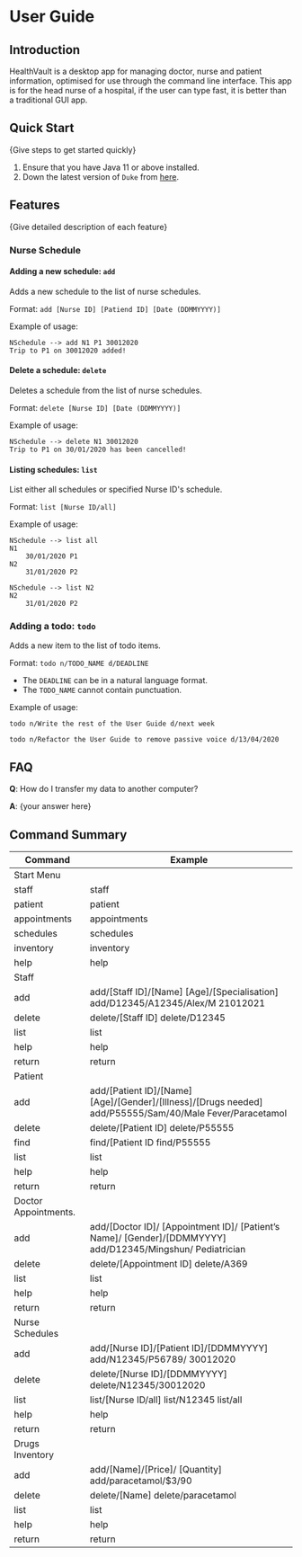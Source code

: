 # User Guide

## Introduction

HealthVault is a desktop app for managing doctor, nurse and patient information, optimised for use through the command line interface. This app is for the head nurse of a hospital, if the user can type fast, it is better than a traditional GUI app.

## Quick Start

{Give steps to get started quickly}

1. Ensure that you have Java 11 or above installed.
1. Down the latest version of `Duke` from [here](http://link.to/drugsDuke).

## Features 

{Give detailed description of each feature}

### Nurse Schedule

#### Adding a new schedule: `add`
Adds a new schedule to the list of nurse schedules.

Format: `add [Nurse ID] [Patiend ID] [Date (DDMMYYYY)]`

Example of usage:

```
NSchedule --> add N1 P1 30012020
Trip to P1 on 30012020 added!
```

#### Delete a schedule: `delete`
Deletes a schedule from the list of nurse schedules.

Format: `delete [Nurse ID] [Date (DDMMYYYY)]`

Example of usage:

```
NSchedule --> delete N1 30012020
Trip to P1 on 30/01/2020 has been cancelled!
```

#### Listing schedules: `list`
List either all schedules or specified Nurse ID's schedule.

Format: `list [Nurse ID/all]`

Example of usage:

```
NSchedule --> list all
N1
	30/01/2020 P1
N2
	31/01/2020 P2
```

```
NSchedule --> list N2
N2
	31/01/2020 P2
```

### Adding a todo: `todo`
Adds a new item to the list of todo items.

Format: `todo n/TODO_NAME d/DEADLINE`

* The `DEADLINE` can be in a natural language format.
* The `TODO_NAME` cannot contain punctuation.  

Example of usage: 

`todo n/Write the rest of the User Guide d/next week`

`todo n/Refactor the User Guide to remove passive voice d/13/04/2020`

## FAQ

**Q**: How do I transfer my data to another computer? 

**A**: {your answer here}

## Command Summary

| Command             | Example                                                                                                    |
|---------------------|------------------------------------------------------------------------------------------------------------|
| Start Menu          |                                                                                                            |
| staff               | staff                                                                                                      |
| patient             | patient                                                                                                    |
| appointments        | appointments                                                                                               |
| schedules           | schedules                                                                                                  |
| inventory           | inventory                                                                                                  |
| help                | help                                                                                                       |
| Staff               |                                                                                                            |
| add                 | add/[Staff ID]/[Name] [Age]/[Specialisation] add/D12345/A12345/Alex/M 21012021                             |
| delete              | delete/[Staff ID] delete/D12345                                                                            |
| list                | list                                                                                                       |
| help                | help                                                                                                       |
| return              | return                                                                                                     |
| Patient             |                                                                                                            |
| add                 | add/[Patient ID]/[Name] [Age]/[Gender]/[Illness]/[Drugs needed] add/P55555/Sam/40/Male Fever/Paracetamol   |
| delete              | delete/[Patient ID] delete/P55555                                                                          |
| find                | find/[Patient ID find/P55555                                                                               |
| list                | list                                                                                                       |
| help                | help                                                                                                       |
| return              | return                                                                                                     |
| Doctor Appointments.                                                                                                             |
| add                 | add/[Doctor ID]/ [Appointment ID]/ [Patient’s Name]/ [Gender]/[DDMMYYYY] add/D12345/Mingshun/ Pediatrician |
| delete              | delete/[Appointment ID] delete/A369                                                                        |
| list                | list                                                                                                       |
| help                | help                                                                                                       |
| return              | return                                                                                                     |
| Nurse Schedules     |                                                                                                            |
| add                 | add/[Nurse ID]/[Patient ID]/[DDMMYYYY] add/N12345/P56789/ 30012020                                         |
| delete              | delete/[Nurse ID]/[DDMMYYYY] delete/N12345/30012020                                                        |
| list                | list/[Nurse ID/all] list/N12345 list/all                                                                   |
| help                | help                                                                                                       |
| return              | return                                                                                                     |
| Drugs Inventory     |                                                                                                            |
| add                 | add/[Name]/[Price]/ [Quantity] add/paracetamol/$3/90                                                       |
| delete              | delete/[Name] delete/paracetamol                                                                           |
| list                | list                                                                                                       |
| help                | help                                                                                                       |
| return              | return                                                                                                     |

